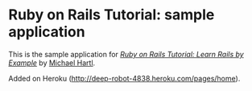 # Ruby on Rails Tutorial: sample application

This is the sample application for
[*Ruby on Rails Tutorial: Learn Rails by Example*](http://railstutorial.org/)
by [Michael Hartl](http://michaelhartl.com/).

Added on Heroku (http://deep-robot-4838.heroku.com/pages/home).
